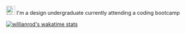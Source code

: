 <img src='https://qpluspicture.oss-cn-beijing.aliyuncs.com/6LjjQA/Hi.gif' alt='Hi' width="24"/> I'm a design undergraduate currently attending a coding bootcamp

[![willianrod's wakatime stats](https://github-readme-stats.vercel.app/api/wakatime?username=ggkim0614)](https://github.com/anuraghazra/github-readme-stats)

<!--
**ggkim0614/ggkim0614** is a ✨ _special_ ✨ repository because its `README.md` (this file) appears on your GitHub profile.

Here are some ideas to get you started:

- 🔭 I’m currently working on ...
- 🌱 I’m currently learning ...
- 👯 I’m looking to collaborate on ...
- 🤔 I’m looking for help with ...
- 💬 Ask me about ...
- 📫 How to reach me: ...
- 😄 Pronouns: ...
- ⚡ Fun fact: ...
-->
